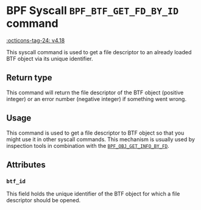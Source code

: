 # BPF Syscall `BPF_BTF_GET_FD_BY_ID` command

<!-- [FEATURE_TAG](BPF_BTF_GET_FD_BY_ID) -->
[:octicons-tag-24: v4.18](https://github.com/torvalds/linux/commit/78958fca7ead2f81b60a6827881c4866d1ed0c52)
<!-- [/FEATURE_TAG] -->


This syscall command is used to get a file descriptor to an already loaded BTF object via its unique identifier.

## Return type

This command will return the file descriptor of the BTF object (positive integer) or an error number (negative integer) if something went wrong.

## Usage

This command is used to get a file descriptor to BTF object so that you might use it in other syscall commands. This mechanism is usually used by inspection tools in combination with the [`BPF_OBJ_GET_INFO_BY_FD`](BPF_OBJ_GET_INFO_BY_FD.md).

## Attributes

### `btf_id`

This field holds the unique identifier of the BTF object for which a file descriptor should be opened.
